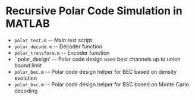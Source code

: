 # Recursive Polar Code Simulation in MATLAB
- `polar_test.m` -- Main test script
- `polar_decode.m` -- Decoder function
- `polar_transform.m` -- Encoder function
- `'polar_design' -- Polar code design uses best channels up to union bound limit
- `polar_bec.m` -- Polar code design helper for BEC based on density evolution
- `polar_bsc.m` -- Polar code design helper for BSC based on Monte Carlo decoding
